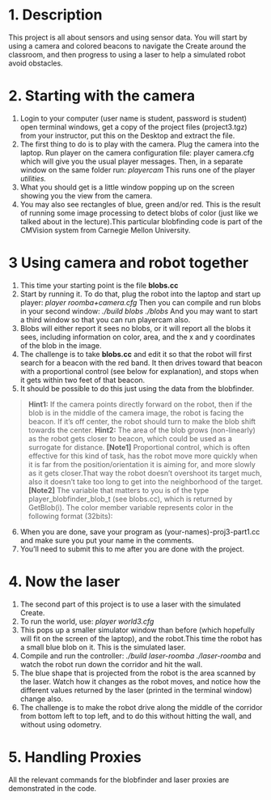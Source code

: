 # 1. Description
This project is all about sensors and using sensor data. You will start by using a camera and colored beacons to navigate the Create around the classroom, and then progress to using a laser to help a simulated robot avoid obstacles.
# 2. Starting with the camera
1. Login to your computer (user name is student, password is student) open terminal windows, get a copy of the project files (project3.tgz) from your instructor, put this on the Desktop and extract the file.
2. The first thing to do is to play with the camera. Plug the camera into the laptop. Run player on the camera configuration file:
player camera.cfg which will give you the usual player messages. Then, in a separate window on the same folder run: _playercam_ This runs one of the player _utilities._
3. What you should get is a little window popping up on the screen showing you the view from the camera.
4. You may also see rectangles of blue, green and/or red. This is the result of running some image processing to detect blobs of color (just like we talked about in the lecture).This particular blobfinding code is part of the CMVision system from Carnegie Mellon University.

# 3 Using camera and robot together
1. This time your starting point is the file **blobs.cc**
2. Start by running it. To do that, plug the robot into the laptop and start up player:
_player roomba+camera.cfg_
Then you can compile and run blobs in your second window:
_./build blobs_
_./blobs_
And you may want to start a third window so that you can run playercam also.
3. Blobs will either report it sees no blobs, or it will report all the blobs it sees, including information on color, area, and the x and y coordinates of the blob in the image.
4. The challenge is to take **blobs.cc** and edit it so that the robot will first search for a beacon with the red band. It then drives toward that beacon with a proportional control (see below for explanation), and stops when it gets within two feet of that beacon.
5. It should be possible to do this just using the data from the blobfinder.

> **Hint1:** If the camera points directly forward on the robot, then if the blob is in
> the middle of the camera image, the robot is facing the beacon. If it’s off center,
> the robot should turn to make the blob shift towards the center.
> **Hint2:** The area of the blob grows (non-linearly) as the robot gets closer to 
> beacon, which could be used as a surrogate for distance.
> **[Note1]** Proportional control, which is often effective for this kind of task,
> has the robot move more quickly when it is far from the position/orientation it is
> aiming for, and more slowly as it gets closer.That way the robot doesn’t overshoot 
> its target much, also it doesn’t take too long to get into the neighborhood of the 
> target.
> **[Note2]** The variable that matters to you is of the type 
> player_blobfinder_blob_t (see blobs.cc), which is returned by GetBlob(i). The color 
> member variable represents color in the following format (32bits):

6. When you are done, save your program as (your-names)-proj3-part1.cc and make sure you put your name in the comments.
7. You’ll need to submit this to me after you are done with the project.

# 4. Now the laser
1. The second part of this project is to use a laser with the simulated Create.
2. To run the world, use:
_player world3.cfg_
3. This pops up a smaller simulator window than before (which hopefully will fit on the screen of the laptop), and the robot.This time the robot has a small blue blob on it. This is the simulated laser.
4. Compile and run the controller:
_./build laser-roomba_
_./laser-roomba_
and watch the robot run down the corridor and hit the wall.
5. The blue shape that is projected from the robot is the area scanned by the laser. Watch how it changes as the robot moves, and notice how the different values returned by the laser (printed in the terminal window) change also.
6. The challenge is to make the robot drive along the middle of the corridor from bottom left to top left, and to do this without hitting the wall, and without using odometry.

# 5. Handling Proxies
All the relevant commands for the blobfinder and laser proxies are demonstrated in the code.


